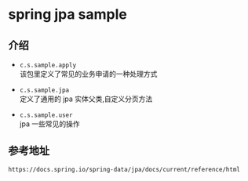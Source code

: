 # spring jpa sample

## 介绍
- `c.s.sample.apply`  
该包里定义了常见的业务申请的一种处理方式

- `c.s.sample.jpa`  
定义了通用的 jpa 实体父类,自定义分页方法

- `c.s.sample.user`  
jpa 一些常见的操作


## 参考地址
`https://docs.spring.io/spring-data/jpa/docs/current/reference/html`